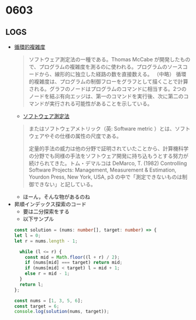 # 0603

## LOGS

- [循環的複雑度](https://ja.wikipedia.org/wiki/%E5%BE%AA%E7%92%B0%E7%9A%84%E8%A4%87%E9%9B%91%E5%BA%A6)
  > ソフトウェア測定法の一種である。Thomas McCabe が開発したもので、プログラムの複雑度を測るのに使われる。プログラムのソースコードから、線形的に独立した経路の数を直接数える。
  > （中略）
  > 循環的複雑度は、プログラムの制御フローをグラフとして描くことで計算される。グラフのノードはプログラムのコマンドに相当する。2つのノードを結ぶ有向エッジは、第一のコマンドを実行後、次に第二のコマンドが実行される可能性があることを示している。
  - [ソフトウェア測定法](https://ja.wikipedia.org/wiki/%E3%82%BD%E3%83%95%E3%83%88%E3%82%A6%E3%82%A7%E3%82%A2%E6%B8%AC%E5%AE%9A%E6%B3%95)
  > またはソフトウェアメトリック（英: Software metric ）とは、ソフトウェアやその仕様の属性の尺度である。
  >
  > 定量的手法の威力は他の分野で証明されていたことから、計算機科学の分野でも同様の手法をソフトウェア開発に持ち込もうとする努力が続けられてきた。トム・デマルコは DeMarco, T. (1982) Controlling Software Projects: Management, Measurement & Estimation, Yourdon Press, New York, USA, p3 の中で「測定できないものは制御できない」と記している。
  - ほーん，そんな物があるのね
- 昇順インデックス探索のコード
  - 要は二分探索をする
  - 以下サンプル
  ```ts
  const solution = (nums: number[], target: number) => {
  let l = 0;
  let r = nums.length - 1;

    while (l <= r) {
      const mid = Math.floor((l + r) / 2);
      if (nums[mid] === target) return mid;
      if (nums[mid] < target) l = mid + 1;
      else r = mid - 1;
    }
    return l;
  };

  const nums = [1, 3, 5, 6];
  const target = 6;
  console.log(solution(nums, target));
  ```
